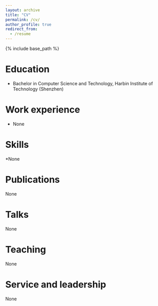 ```yaml
---
layout: archive
title: "CV"
permalink: /cv/
author_profile: true
redirect_from:
  - /resume
---
```


{% include base_path %}

Education
======
* Bachelor in Computer Science and Technology, Harbin Institute of Technology (Shenzhen)

Work experience
======
* None
  
Skills
======
*None

Publications
======
None
  
Talks
======
None
  
Teaching
======
None
  
Service and leadership
======
None
